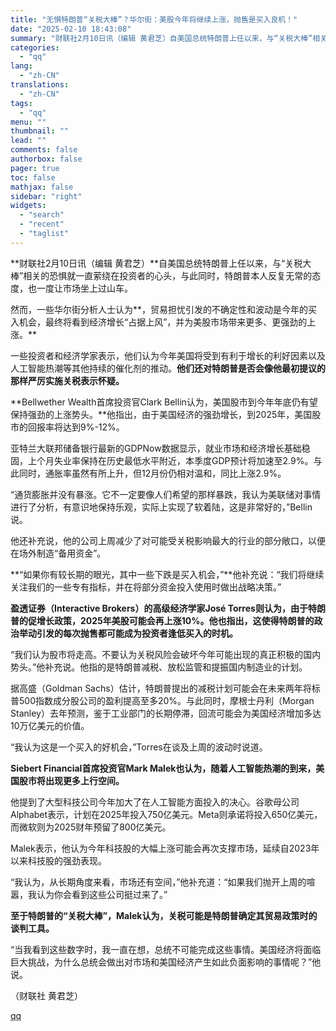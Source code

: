 ```yaml
---
title: "无惧特朗普“关税大棒”？华尔街：美股今年将继续上涨，抛售是买入良机！"
date: "2025-02-10 18:43:08"
summary: "财联社2月10日讯（编辑 黄君芝）自美国总统特朗普上任以来，与“关税大棒”相关的恐惧就一直萦绕在投资..."
categories:
  - "qq"
lang:
  - "zh-CN"
translations:
  - "zh-CN"
tags:
  - "qq"
menu: ""
thumbnail: ""
lead: ""
comments: false
authorbox: false
pager: true
toc: false
mathjax: false
sidebar: "right"
widgets:
  - "search"
  - "recent"
  - "taglist"
---
```


**财联社2月10日讯（编辑 黄君芝）**自美国总统特朗普上任以来，与“关税大棒”相关的恐惧就一直萦绕在投资者的心头，与此同时，特朗普本人反复无常的态度，也一度让市场坐上过山车。

然而，一些华尔街分析人士认为**，贸易担忧引发的不确定性和波动是今年的买入机会，最终将看到经济增长“占据上风”，并为美股市场带来更多、更强劲的上涨。**

一些投资者和经济学家表示，他们认为今年美国将受到有利于增长的利好因素以及人工智能热潮等其他持续的催化剂的推动。**他们还对特朗普是否会像他最初提议的那样严厉实施关税表示怀疑。**

**Bellwether Wealth首席投资官Clark Bellin认为，美国股市到今年年底仍有望保持强劲的上涨势头。**他指出，由于美国经济的强劲增长，到2025年，美国股市的回报率将达到9%-12%。

亚特兰大联邦储备银行最新的GDPNow数据显示，就业市场和经济增长基础稳固，上个月失业率保持在历史最低水平附近，本季度GDP预计将加速至2.9%。与此同时，通胀率虽然有所上升，但12月份仍相对温和，同比上涨2.9%。

“通货膨胀并没有暴涨。它不一定要像人们希望的那样暴跌，我认为美联储对事情进行了分析，有意识地保持乐观，实际上实现了软着陆，这是非常好的，”Bellin说。

他还补充说，他的公司上周减少了对可能受关税影响最大的行业的部分敞口，以便在场外制造“备用资金”。

**“如果你有较长期的眼光，其中一些下跌是买入机会，”**他补充说：“我们将继续关注我们的一些专有指标，并在将部分资金投入使用时做出战略决策。”

**盈透证券（Interactive Brokers）的高级经济学家José Torres则认为，由于特朗普的促增长政策，2025年美股可能会再上涨10%。他也指出，这使得特朗普的政治举动引发的每次抛售都可能成为投资者逢低买入的时机。**

“我们认为股市将走高。不要认为关税风险会破坏今年可能出现的真正积极的国内势头。”他补充说。他指的是特朗普减税、放松监管和提振国内制造业的计划。

据高盛（Goldman Sachs）估计，特朗普提出的减税计划可能会在未来两年将标普500指数成分股公司的盈利提高至多20%。与此同时，摩根士丹利（Morgan Stanley）去年预测，鉴于工业部门的长期停滞，回流可能会为美国经济增加多达10万亿美元的价值。

“我认为这是一个买入的好机会，”Torres在谈及上周的波动时说道。

**Siebert Financial首席投资官Mark Malek也认为，随着人工智能热潮的到来，美国股市将出现更多上行空间。**

他提到了大型科技公司今年加大了在人工智能方面投入的决心。谷歌母公司Alphabet表示，计划在2025年投入750亿美元。Meta则承诺将投入650亿美元，而微软则为2025财年预留了800亿美元。

Malek表示，他认为今年科技股的大幅上涨可能会再次支撑市场，延续自2023年以来科技股的强劲表现。

“我认为，从长期角度来看，市场还有空间，”他补充道：“如果我们抛开上周的喧嚣，我认为你会看到这些公司挺过来了。”

**至于特朗普的“关税大棒”，Malek认为，关税可能是特朗普确定其贸易政策时的谈判工具。**

“当我看到这些数字时，我一直在想，总统不可能完成这些事情。美国经济将面临巨大挑战，为什么总统会做出对市场和美国经济产生如此负面影响的事情呢？”他说。

（财联社 黄君芝）

[qq](https://new.qq.com/rain/a/20250210A0777O00)
